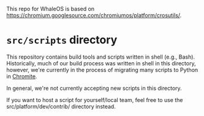 This repo for WhaleOS is based on https://chromium.googlesource.com/chromiumos/platform/crosutils/.

# `src/scripts` directory

This repository contains build tools and scripts written in shell (e.g., Bash).
Historically, much of our build process was written in shell in this directory,
however, we're currently in the process of migrating many scripts to Python in
[Chromite].

In general, we're not currently accepting new scripts in this directory.

If you want to host a script for yourself/local team, feel free to use the
src/platform/dev/contrib/ directory instead.

[Chromite]: https://chromium.googlesource.com/chromiumos/chromite
